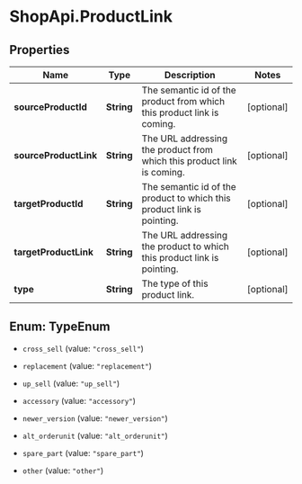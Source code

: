 # ShopApi.ProductLink

## Properties

Name | Type | Description | Notes
------------ | ------------- | ------------- | -------------
**sourceProductId** | **String** | The semantic id of the product from which this product link is coming. | [optional] 
**sourceProductLink** | **String** | The URL addressing the product from which this product link is coming. | [optional] 
**targetProductId** | **String** | The semantic id of the product to which this product link is pointing. | [optional] 
**targetProductLink** | **String** | The URL addressing the product to which this product link is pointing. | [optional] 
**type** | **String** | The type of this product link. | [optional] 



## Enum: TypeEnum


* `cross_sell` (value: `"cross_sell"`)

* `replacement` (value: `"replacement"`)

* `up_sell` (value: `"up_sell"`)

* `accessory` (value: `"accessory"`)

* `newer_version` (value: `"newer_version"`)

* `alt_orderunit` (value: `"alt_orderunit"`)

* `spare_part` (value: `"spare_part"`)

* `other` (value: `"other"`)




